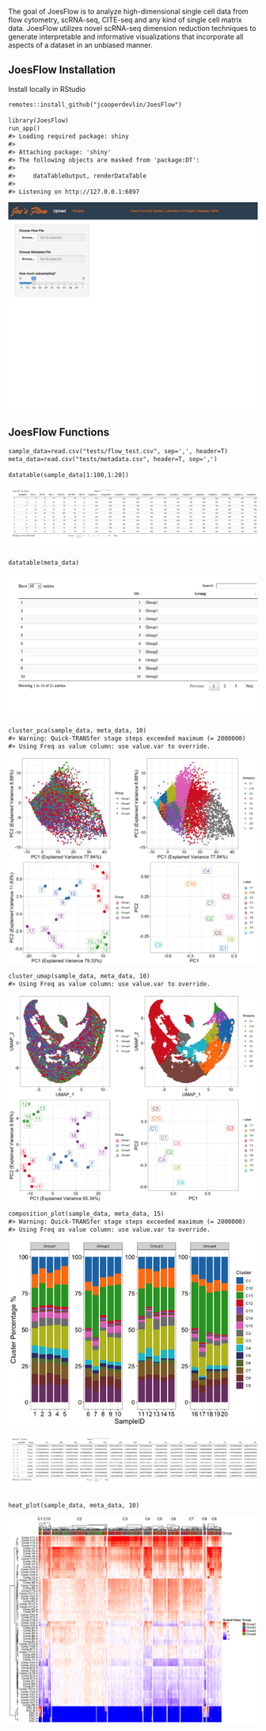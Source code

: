 The goal of JoesFlow is to analyze high-dimensional single cell data
from flow cytometry, scRNA-seq, CITE-seq and any kind of single cell
matrix data. JoesFlow utilizes novel scRNA-seq dimension reduction
techniques to generate interpretable and informative visualizations that
incorporate all aspects of a dataset in an unbiased manner.

## JoesFlow Installation

Install locally in RStudio

    remotes::install_github("jcooperdevlin/JoesFlow")

    library(JoesFlow)
    run_app()
    #> Loading required package: shiny
    #> 
    #> Attaching package: 'shiny'
    #> The following objects are masked from 'package:DT':
    #> 
    #>     dataTableOutput, renderDataTable
    #> 
    #> Listening on http://127.0.0.1:6897

![Joe’s Flow Screenshot](README_files/setup-1.png)

## JoesFlow Functions

    sample_data=read.csv("tests/flow_test.csv", sep=',', header=T)
    meta_data=read.csv("tests/metadata.csv", header=T, sep=',')

    datatable(sample_data[1:100,1:20])

![sample\_data table](README_files/test_data-1.png)

    datatable(meta_data)

![meta\_data table](README_files/test_data-2.png)


    cluster_pca(sample_data, meta_data, 10)
    #> Warning: Quick-TRANSfer stage steps exceeded maximum (= 2000000)
    #> Using Freq as value column: use value.var to override.

<img src="README_files/figure-markdown_strict/pca-1.png" style="display: block; margin: auto;" />


    cluster_umap(sample_data, meta_data, 10)
    #> Using Freq as value column: use value.var to override.

<img src="README_files/figure-markdown_strict/umap-1.png" style="display: block; margin: auto;" />


    composition_plot(sample_data, meta_data, 15)
    #> Warning: Quick-TRANSfer stage steps exceeded maximum (= 2000000)
    #> Using Freq as value column: use value.var to override.

<img src="README_files/figure-markdown_strict/comp_plot-1.png" style="display: block; margin: auto;" />

![data table](README_files/comp_plot-2.png)


    heat_plot(sample_data, meta_data, 10)

<img src="README_files/figure-markdown_strict/heat_plot-1.png" style="display: block; margin: auto;" />
